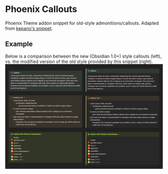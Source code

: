 # Phoenix Callouts
Phoenix Theme addon snippet for old-style admonitions/callouts.
Adapted from [kepano's snippet](https://gist.github.com/kepano/cde61ac7db1afd3f173a16157c627f93).

## Example
Below is a comparison between the new (Obsidian 1.0+) style callouts (left), vs. the modified version of the old style provided by this snippet (right).
![phoenix-callouts-example.png](https://github.com/RyzenFromFire/obsidian-phoenix-callouts/blob/main/phoenix-callouts-example.png)
